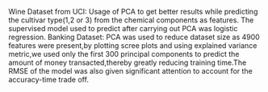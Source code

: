 Wine Dataset from UCI:
Usage of PCA to get better results while predicting the cultivar type(1,2 or 3) from the chemical components as features.
The supervised model used to predict after carrying out PCA was logistic regression.
Banking Dataset:
PCA was used to reduce dataset size as 4900 features were present,by plotting scree plots and using explained variance metric,we used only the first 300 principal components to predict the amount of money transacted,thereby greatly reducing training time.The RMSE of the model was also given significant attention to account for the accuracy-time trade off.
